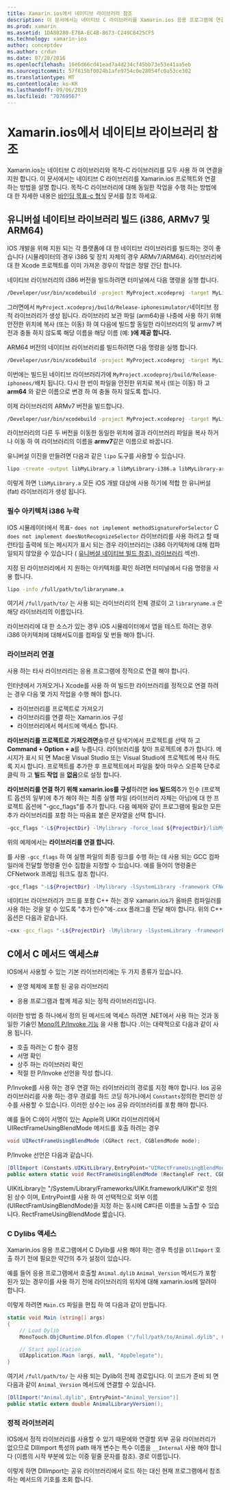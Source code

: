 ```yaml
---
title: Xamarin.ios에서 네이티브 라이브러리 참조
description: 이 문서에서는 네이티브 C 라이브러리를 Xamarin.ios 응용 프로그램에 연결 하는 방법을 설명 합니다. 유니버설 네이티브 라이브러리를 빌드하고에서 C#C 메서드에 액세스 하는 방법을 설명 합니다.
ms.prod: xamarin
ms.assetid: 1DA80280-E78A-EC4B-8673-C249C8425CF5
ms.technology: xamarin-ios
author: conceptdev
ms.author: crdun
ms.date: 07/28/2016
ms.openlocfilehash: 16e6d66cd41ead7a4d234cf45bb73e53e41aa5eb
ms.sourcegitcommit: 57f815bf0024b1afe9754c0e28054fc0a53ce302
ms.translationtype: MT
ms.contentlocale: ko-KR
ms.lasthandoff: 09/06/2019
ms.locfileid: "70769567"
---
```

# <a name="referencing-native-libraries-in-xamarinios"></a>Xamarin.ios에서 네이티브 라이브러리 참조

Xamarin.ios는 네이티브 C 라이브러리와 목적-C 라이브러리를 모두 사용 하 여 연결을 지원 합니다. 이 문서에서는 네이티브 C 라이브러리를 Xamarin.ios 프로젝트와 연결 하는 방법을 설명 합니다. 목적-C 라이브러리에 대해 동일한 작업을 수행 하는 방법에 대 한 자세한 내용은 [바인딩 목표-c 형식](~/ios/platform/binding-objective-c/index.md) 문서를 참조 하세요.

<a name="building_native" />

## <a name="building-universal-native-libraries-i386-armv7-and-arm64"></a>유니버설 네이티브 라이브러리 빌드 (i386, ARMv7 및 ARM64)

IOS 개발을 위해 지원 되는 각 플랫폼에 대 한 네이티브 라이브러리를 빌드하는 것이 좋습니다 (시뮬레이터의 경우 i386 및 장치 자체의 경우 ARMv7/ARM64). 라이브러리에 대 한 Xcode 프로젝트를 이미 가져온 경우이 작업은 정말 간단 합니다.

네이티브 라이브러리의 i386 버전을 빌드하려면 터미널에서 다음 명령을 실행 합니다.

```bash
/Developer/usr/bin/xcodebuild -project MyProject.xcodeproj -target MyLibrary -sdk iphonesimulator -arch i386 -configuration Release clean build
```

그러면에서 `MyProject.xcodeproj/build/Release-iphonesimulator/`네이티브 정적 라이브러리가 생성 됩니다. 라이브러리 보관 파일 (arm64)을 나중에 사용 하기 위해 안전한 위치에 복사 (또는 이동) 하 여 다음에 빌드할 동일한 라이브러리의 및 armv7 버전과 충돌 하지 않도록 해당 이름을 해당 이름 (예: **)에 제공 합니다.**

ARM64 버전의 네이티브 라이브러리를 빌드하려면 다음 명령을 실행 합니다.

```bash
/Developer/usr/bin/xcodebuild -project MyProject.xcodeproj -target MyLibrary -sdk iphoneos -arch arm64 -configuration Release clean build
```

이번에는 빌드된 네이티브 라이브러리가에 `MyProject.xcodeproj/build/Release-iphoneos/`배치 됩니다. 다시 한 번이 파일을 안전한 위치로 복사 (또는 이동) 하 고 **arm64** 와 같은 이름으로 변경 하 여 충돌 하지 않도록 합니다.

이제 라이브러리의 ARMv7 버전을 빌드합니다.

```bash
/Developer/usr/bin/xcodebuild -project MyProject.xcodeproj -target MyLibrary -sdk iphoneos -arch armv7 -configuration Release clean build
```

라이브러리의 다른 두 버전을 이동한 동일한 위치에 결과 라이브러리 파일을 복사 하거나 이동 하 여 라이브러리의 이름을 **armv7**같은 이름으로 바꿉니다.

유니버설 이진을 만들려면 다음과 같은 `lipo` 도구를 사용할 수 있습니다.

```bash
lipo -create -output libMyLibrary.a libMyLibrary-i386.a libMyLibrary-arm64.a libMyLibrary-armv7.a
```

이렇게 하면 `libMyLibrary.a` 모든 iOS 개발 대상에 사용 하기에 적합 한 유니버설 (fat) 라이브러리가 생성 됩니다.

### <a name="missing-required-architecture-i386"></a>필수 아키텍처 i386 누락

IOS 시뮬레이터에서 목표- `does not implement methodSignatureForSelector` C `does not implement doesNotRecognizeSelector` 라이브러리를 사용 하려고 할 때 런타임 출력에 또는 메시지가 표시 되는 경우 라이브러리는 i386 아키텍처에 대해 컴파일되지 않았을 수 있습니다 ( [유니버설 네이티브 빌드 참조). 라이브러리](#building_native) 섹션).

지정 된 라이브러리에서 지 원하는 아키텍처를 확인 하려면 터미널에서 다음 명령을 사용 합니다.

```bash
lipo -info /full/path/to/libraryname.a
```

여기서 `/full/path/to/` 는 사용 되는 라이브러리의 전체 경로이 고 `libraryname.a` 은 해당 라이브러리의 이름입니다.

라이브러리에 대 한 소스가 있는 경우 iOS 시뮬레이터에서 앱을 테스트 하려는 경우 i386 아키텍처에 대해서도이를 컴파일 및 번들 해야 합니다.

### <a name="linking-your-library"></a>라이브러리 연결

사용 하는 타사 라이브러리는 응용 프로그램에 정적으로 연결 해야 합니다. 

인터넷에서 가져오거나 Xcode를 사용 하 여 빌드한 라이브러리를 정적으로 연결 하려는 경우 다음 몇 가지 작업을 수행 해야 합니다.

- 라이브러리를 프로젝트로 가져오기
- 라이브러리를 연결 하는 Xamarin.ios 구성
- 라이브러리에서 메서드에 액세스 합니다.

**라이브러리를 프로젝트로 가져오려면**솔루션 탐색기에서 프로젝트를 선택 하 고 **Command + Option + a**를 누릅니다. 라이브러리를 찾아 프로젝트에 추가 합니다. 메시지가 표시 되 면 Mac용 Visual Studio 또는 Visual Studio에 프로젝트에 복사 하도록 지시 합니다. 프로젝트를 추가한 후 프로젝트에서 파일을 찾아 마우스 오른쪽 단추로 클릭 하 고 **빌드 작업** 을 **없음**으로 설정 합니다.

**라이브러리를 연결 하기 위해 xamarin.ios를 구성**하려면 **ios 빌드의**추가 인수 (프로젝트 옵션의 일부)에 추가 해야 하는 최종 실행 파일 (라이브러리 자체는 아님)에 대 한 프로젝트 옵션에 "-gcc_flags"를 추가 합니다. 다음 예제와 같이 프로그램에 필요한 모든 추가 라이브러리를 포함 하는 따옴표 붙은 문자열을 선택 합니다.

```bash
-gcc_flags "-L${ProjectDir} -lMylibrary -force_load ${ProjectDir}/libMyLibrary.a"
```

위의 예제에서는 **라이브러리를 연결 합니다.**

를 사용 `-gcc_flags` 하 여 실행 파일의 최종 링크를 수행 하는 데 사용 되는 GCC 컴파일러에 전달할 명령줄 인수 집합을 지정할 수 있습니다. 예를 들어이 명령줄은 CFNetwork 프레임 워크도 참조 합니다.

```bash
-gcc_flags "-L${ProjectDir} -lMylibrary -lSystemLibrary -framework CFNetwork -force_load ${ProjectDir}/libMyLibrary.a"
```

네이티브 라이브러리가 코드를 포함 C++ 하는 경우 xamarin.ios가 올바른 컴파일러를 사용 하는 것을 알 수 있도록 "추가 인수"에-.cxx 플래그를 전달 해야 합니다. 위의 C++ 옵션은 다음과 같습니다.

```bash
-cxx -gcc_flags "-L${ProjectDir} -lMylibrary -lSystemLibrary -framework CFNetwork -force_load ${ProjectDir}/libMyLibrary.a"
```

<a name="Accessing_C_Methods_from_C#" />

## <a name="accessing-c-methods-from-c35"></a>C에서 C 메서드 액세스&#35;

IOS에서 사용할 수 있는 기본 라이브러리에는 두 가지 종류가 있습니다.

- 운영 체제에 포함 된 공유 라이브러리

- 응용 프로그램과 함께 제공 되는 정적 라이브러리입니다.

이러한 방법 중 하나에서 정의 된 메서드에 액세스 하려면 .NET에서 사용 하는 것과 동일한 기술인 [Mono의 P/Invoke 기능](https://www.mono-project.com/docs/advanced/pinvoke/) 을 사용 합니다 .이는 대략적으로 다음과 같이 사용 됩니다.

- 호출 하려는 C 함수 결정
- 서명 확인
- 상주 하는 라이브러리 확인
- 적절 한 P/Invoke 선언을 작성 합니다.

P/Invoke를 사용 하는 경우 연결 하는 라이브러리의 경로를 지정 해야 합니다. Ios 공유 라이브러리를 사용 하는 경우 경로를 하드 코딩 하거나에서 `Constants`정의한 편리한 상수를 사용할 수 있습니다. 이러한 상수는 ios 공유 라이브러리를 포함 해야 합니다.

예를 들어 C:에이 서명이 있는 Apple의 UIKit 라이브러리에서 UIRectFrameUsingBlendMode 메서드를 호출 하려는 경우

```csharp
void UIRectFrameUsingBlendMode (CGRect rect, CGBlendMode mode);
```

P/Invoke 선언은 다음과 같습니다.

```csharp
[DllImport (Constants.UIKitLibrary,EntryPoint="UIRectFrameUsingBlendMode")]
public extern static void RectFrameUsingBlendMode (RectangleF rect, CGBlendMode blendMode);
```

UIKitLibrary는 "/System/Library/Frameworks/UIKit.framework/UIKit"로 정의 된 상수 이며, EntryPoint를 사용 하 여 선택적으로 외부 이름 (UIRectFramUsingBlendMode)을 지정 하는 동시에 C#다른 이름을 노출할 수 있습니다. RectFrameUsingBlendMode 짧습니다.

<a name="Accessing_C_Dylibs" />

### <a name="accessing-c-dylibs"></a>C Dylibs 액세스

Xamarin.ios 응용 프로그램에서 C Dylib를 사용 해야 하는 경우 특성을 `DllImport` 호출 하기 전에 필요한 약간의 추가 설정이 있습니다.

예를 들어 응용 프로그램에서 호출할 `Animal.dylib` `Animal_Version` 메서드가 포함 된가 있는 경우이를 사용 하기 전에 라이브러리의 위치에 대해 xamarin.ios에 알려야 합니다.

이렇게 하려면 `Main.CS` 파일을 편집 하 여 다음과 같이 만듭니다.

```csharp
static void Main (string[] args)
{
    // Load Dylib
    MonoTouch.ObjCRuntime.Dlfcn.dlopen ("/full/path/to/Animal.dylib", 0);

    // Start application
    UIApplication.Main (args, null, "AppDelegate");
}
```

여기서 `/full/path/to/` 는 사용 되는 Dylib의 전체 경로입니다. 이 코드가 준비 되 면 다음과 같이 `Animal_Version` 메서드에 연결할 수 있습니다.

```csharp
[DllImport("Animal.dylib", EntryPoint="Animal_Version")]
public static extern double AnimalLibraryVersion();
```

<a name="Static_Libraries" />

### <a name="static-libraries"></a>정적 라이브러리

IOS에서 정적 라이브러리를 사용할 수 있기 때문에와 연결할 외부 공유 라이브러리가 없으므로 DllImport 특성의 path 매개 변수는 특수 이름을 `__Internal` 사용 해야 합니다 (이름의 시작 부분에 있는 이중 밑줄 문자를 참조). 경로 이름입니다.

이렇게 하면 DllImport는 공유 라이브러리에서 로드 하는 대신 현재 프로그램에서 참조 하는 메서드의 기호를 조회 합니다.

